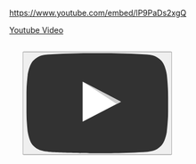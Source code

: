https://www.youtube.com/embed/lP9PaDs2xgQ

<p dir="auto"><a href="https://www.youtube.com/watch?v=iNPCQYRf_rk" target="_blank" rel="noopener noreferrer nofollow"><i class="fa fa-youtube"></i> Youtube Video</a></p><div class="js-lazyYT lazyYT-container" data-youtube-id="iNPCQYRf_rk" data-width="640" data-height="360" data-parameters style="width:640px;padding-bottom:360px">
 <div class="ytp-thumbnail lazyYT-image-loaded" style="background-image:url(&quot;https://i.ytimg.com/vi/iNPCQYRf_rk/hqdefault.jpg&quot;)">
  <button class="ytp-large-play-button ytp-button" tabindex="23" aria-live="assertive" style="transform:scale(0.85)" onclick="$(this).lazyYT(this);return false;">
   <svg height="100%" version="1.1" viewbox="0 0 68 48" width="100%">
    <path class="ytp-large-play-button-bg" d="m .66,37.62 c 0,0 .66,4.70 2.70,6.77 2.58,2.71 5.98,2.63 7.49,2.91 5.43,.52 23.10,.68 23.12,.68 .00,-1.3e-5 14.29,-0.02 23.81,-0.71 1.32,-0.15 4.22,-0.17 6.81,-2.89 2.03,-2.07 2.70,-6.77 2.70,-6.77 0,0 .67,-5.52 .67,-11.04 l 0,-5.17 c 0,-5.52 -0.67,-11.04 -0.67,-11.04 0,0 -0.66,-4.70 -2.70,-6.77 C 62.03,.86 59.13,.84 57.80,.69 48.28,0 34.00,0 34.00,0 33.97,0 19.69,0 10.18,.69 8.85,.84 5.95,.86 3.36,3.58 1.32,5.65 .66,10.35 .66,10.35 c 0,0 -0.55,4.50 -0.66,9.45 l 0,8.36 c .10,4.94 .66,9.45 .66,9.45 z" fill="#1f1f1e" fill-opacity="0.9">
    </path>
    <path d="m 26.96,13.67 18.37,9.62 -18.37,9.55 -0.00,-19.17 z" fill="#fff">
    </path>
    <path d="M 45.02,23.46 45.32,23.28 26.96,13.67 43.32,24.34 45.02,23.46 z" fill="#ccc">
    </path>
   </svg>
  </button>
 </div>
</div><p></p>
